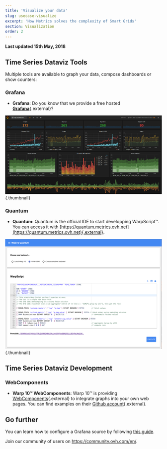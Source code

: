 ```yaml
---
title: 'Visualize your data'
slug: usecase-visualize
excerpt: 'How Metrics solves the complexity of Smart Grids'
section: Visualization
order: 2
---
```


**Last updated 15th May, 2018**

## Time Series Dataviz Tools

Multiple tools are available to graph your data, compose dashboards or show counters:

### Grafana

- **Grafana**: Do you know that we provide a free hosted [**Grafana**](https://grafana.metrics.ovh.net){.external}?

![header](images/grafana.png){.thumbnail}

### Quantum

- **Quantum**: Quantum is the official IDE to start developping WarpScript™. You can access it with [https://quantum.metrics.ovh.net](https://quantum.metrics.ovh.net){.external}.

![header](images/metrics_quantum.png){.thumbnail}

## Time Series Dataviz Development

### WebComponents

- **Warp 10™ WebComponents**: Warp 10™ is providing [WebComponents](https://www.webcomponents.org/){.external} to integrate graphs into your own web pages. You can find examples on their [Github account](https://github.com/senx/warp10-quantumviz){.external}.

## Go further

You can learn how to configure a Grafana source by following [this guide](../start-grafana).

Join our community of users on <https://community.ovh.com/en/>.
